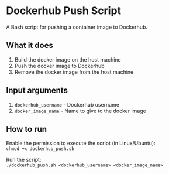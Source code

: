 # Dockerhub Push Script

A Bash script for pushing a container image to Dockerhub.

## What it does
1. Build the docker image on the host machine
2. Push the docker image to Dockerhub
3. Remove the docker image from the host machine

## Input arguments
1. `dockerhub_username` - Dockerhub username
2. `docker_image_name` - Name to give to the docker image

## How to run
Enable the permission to execute the script (in Linux/Ubuntu): \
`chmod +x dockerhub_push.sh`

Run the script: \
`./dockerhub_push.sh <dockerhub_username> <docker_image_name>`